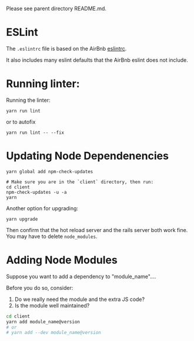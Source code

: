 Please see parent directory README.md.

ESLint
==========================
The `.eslintrc` file is based on the AirBnb [eslintrc](https://github.com/airbnb/javascript/blob/master/linters/.eslintrc).

It also includes many eslint defaults that the AirBnb eslint does not include.

Running linter:
===========================

Running the linter:

    yarn run lint

or to autofix
    
    yarn run lint -- --fix
    
    
Updating Node Dependenencies
===========================

```
yarn global add npm-check-updates
```
 
  
```
# Make sure you are in the `client` directory, then run:
cd client 
npm-check-updates -u -a
yarn
```

Another option for upgrading:

```
yarn upgrade
```

Then confirm that the hot reload server and the rails server both work fine. You
may have to delete `node_modules`. 

Adding Node Modules
=====================================
Suppose you want to add a dependency to "module_name"....

Before you do so, consider:

1. Do we really need the module and the extra JS code?
2. Is the module well maintained?

```bash
cd client
yarn add module_name@version
# or 
# yarn add --dev module_name@version
```
